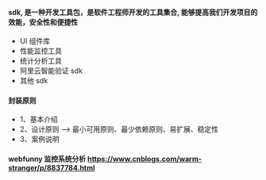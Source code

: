 #### sdk, 是一种开发工具包，是软件工程师开发的工具集合, 能够提高我们开发项目的效能，安全性和便捷性

- UI 组件库
- 性能监控工具
- 统计分析工具
- 阿里云智能验证 sdk
- 其他 sdk

#### 封装原则

- 1、基本介绍
- 2、设计原则 --> 最小可用原则、最少依赖原则、易扩展、稳定性
- 3、案例说明

#### webfunny 监控系统分析 https://www.cnblogs.com/warm-stranger/p/8837784.html
